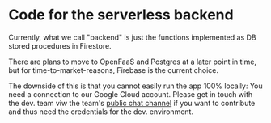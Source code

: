# Code for the serverless backend

Currently, what we call "backend" is just the functions implemented as DB stored procedures in Firestore.

There are plans to move to OpenFaaS and Postgres at a later point in time, but for time-to-market-reasons, Firebase is the current choice.

The downside of this is that you cannot easily run the app 100% locally: You need a connection to our Google Cloud account. Please get in touch with the dev. team viw the team's [public chat channel](https://open.rocket.chat/channel/share-my-cart) if you want to contribute and thus need the credentials for the dev. environment.
